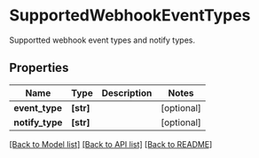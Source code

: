 # SupportedWebhookEventTypes

Supportted webhook event types and notify types.

## Properties
Name | Type | Description | Notes
------------ | ------------- | ------------- | -------------
**event_type** | **[str]** |  | [optional] 
**notify_type** | **[str]** |  | [optional] 

[[Back to Model list]](../README.md#documentation-for-models) [[Back to API list]](../README.md#documentation-for-api-endpoints) [[Back to README]](../README.md)


